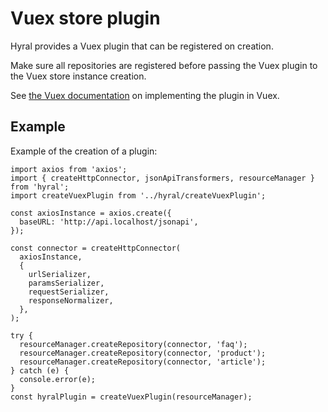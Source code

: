 # Vuex store plugin
Hyral provides a Vuex plugin that can be registered on creation.

Make sure all repositories are registered before passing the Vuex plugin to the Vuex store instance
creation.

See [the Vuex documentation](https://vuex.vuejs.org/guide/plugins.html) on implementing the plugin
in Vuex.

## Example

Example of the creation of a plugin:

```
import axios from 'axios';
import { createHttpConnector, jsonApiTransformers, resourceManager } from 'hyral';
import createVuexPlugin from '../hyral/createVuexPlugin';

const axiosInstance = axios.create({
  baseURL: 'http://api.localhost/jsonapi',
});

const connector = createHttpConnector(
  axiosInstance,
  {
    urlSerializer,
    paramsSerializer,
    requestSerializer,
    responseNormalizer,
  },
);

try {
  resourceManager.createRepository(connector, 'faq');
  resourceManager.createRepository(connector, 'product');
  resourceManager.createRepository(connector, 'article');
} catch (e) {
  console.error(e);
}
const hyralPlugin = createVuexPlugin(resourceManager);
```
